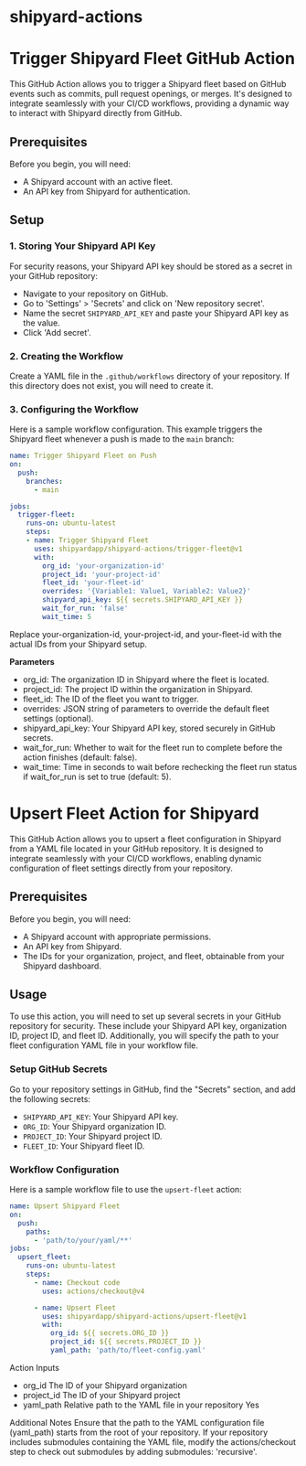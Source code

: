 # shipyard-actions
# Trigger Shipyard Fleet GitHub Action

This GitHub Action allows you to trigger a Shipyard fleet based on GitHub events such as commits, pull request openings, or merges. It's designed to integrate seamlessly with your CI/CD workflows, providing a dynamic way to interact with Shipyard directly from GitHub.

## Prerequisites

Before you begin, you will need:
- A Shipyard account with an active fleet.
- An API key from Shipyard for authentication.

## Setup

### 1. Storing Your Shipyard API Key

For security reasons, your Shipyard API key should be stored as a secret in your GitHub repository:
- Navigate to your repository on GitHub.
- Go to 'Settings' > 'Secrets' and click on 'New repository secret'.
- Name the secret `SHIPYARD_API_KEY` and paste your Shipyard API key as the value.
- Click 'Add secret'.

### 2. Creating the Workflow

Create a YAML file in the `.github/workflows` directory of your repository. If this directory does not exist, you will need to create it.

### 3. Configuring the Workflow

Here is a sample workflow configuration. This example triggers the Shipyard fleet whenever a push is made to the `main` branch:

```yaml
name: Trigger Shipyard Fleet on Push
on:
  push:
    branches:
      - main

jobs:
  trigger-fleet:
    runs-on: ubuntu-latest
    steps:
    - name: Trigger Shipyard Fleet
      uses: shipyardapp/shipyard-actions/trigger-fleet@v1
      with:
        org_id: 'your-organization-id'
        project_id: 'your-project-id'
        fleet_id: 'your-fleet-id'
        overrides: '{Variable1: Value1, Variable2: Value2}'
        shipyard_api_key: ${{ secrets.SHIPYARD_API_KEY }}
        wait_for_run: 'false'
        wait_time: 5
```
Replace your-organization-id, your-project-id, and your-fleet-id with the actual IDs from your Shipyard setup.

**Parameters**

* org_id: The organization ID in Shipyard where the fleet is located.
* project_id: The project ID within the organization in Shipyard.
* fleet_id: The ID of the fleet you want to trigger.
* overrides: JSON string of parameters to override the default fleet settings (optional).
* shipyard_api_key: Your Shipyard API key, stored securely in GitHub secrets.
* wait_for_run: Whether to wait for the fleet run to complete before the action finishes (default: false).
* wait_time: Time in seconds to wait before rechecking the fleet run status if wait_for_run is set to true (default: 5).

# Upsert Fleet Action for Shipyard

This GitHub Action allows you to upsert a fleet configuration in Shipyard from a YAML file located in your GitHub repository. It is designed to integrate seamlessly with your CI/CD workflows, enabling dynamic configuration of fleet settings directly from your repository.

## Prerequisites

Before you begin, you will need:
- A Shipyard account with appropriate permissions.
- An API key from Shipyard.
- The IDs for your organization, project, and fleet, obtainable from your Shipyard dashboard.

## Usage

To use this action, you will need to set up several secrets in your GitHub repository for security. These include your Shipyard API key, organization ID, project ID, and fleet ID. Additionally, you will specify the path to your fleet configuration YAML file in your workflow file.

### Setup GitHub Secrets

Go to your repository settings in GitHub, find the "Secrets" section, and add the following secrets:
- `SHIPYARD_API_KEY`: Your Shipyard API key.
- `ORG_ID`: Your Shipyard organization ID.
- `PROJECT_ID`: Your Shipyard project ID.
- `FLEET_ID`: Your Shipyard fleet ID.

### Workflow Configuration

Here is a sample workflow file to use the `upsert-fleet` action:

```yaml
name: Upsert Shipyard Fleet
on:
  push:
    paths:
      - 'path/to/your/yaml/**'
jobs:
  upsert_fleet:
    runs-on: ubuntu-latest
    steps:
      - name: Checkout code
        uses: actions/checkout@v4

      - name: Upsert Fleet
        uses: shipyardapp/shipyard-actions/upsert-fleet@v1
        with:
          org_id: ${{ secrets.ORG_ID }}
          project_id: ${{ secrets.PROJECT_ID }}
          yaml_path: 'path/to/fleet-config.yaml'
```
Action Inputs
* org_id	The ID of your Shipyard organization
* project_id	The ID of your Shipyard project
* yaml_path	Relative path to the YAML file in your repository	Yes

Additional Notes
Ensure that the path to the YAML configuration file (yaml_path) starts from the root of your repository.
If your repository includes submodules containing the YAML file, modify the actions/checkout step to check out submodules by adding submodules: 'recursive'.